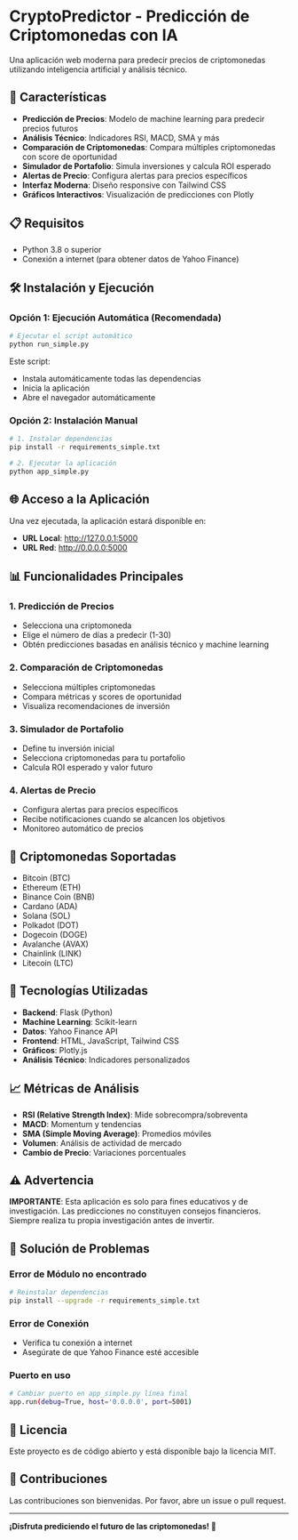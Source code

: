 # CryptoPredictor - Predicción de Criptomonedas con IA

Una aplicación web moderna para predecir precios de criptomonedas utilizando inteligencia artificial y análisis técnico.

## 🚀 Características

- **Predicción de Precios**: Modelo de machine learning para predecir precios futuros
- **Análisis Técnico**: Indicadores RSI, MACD, SMA y más
- **Comparación de Criptomonedas**: Compara múltiples criptomonedas con score de oportunidad
- **Simulador de Portafolio**: Simula inversiones y calcula ROI esperado
- **Alertas de Precio**: Configura alertas para precios específicos
- **Interfaz Moderna**: Diseño responsive con Tailwind CSS
- **Gráficos Interactivos**: Visualización de predicciones con Plotly

## 📋 Requisitos

- Python 3.8 o superior
- Conexión a internet (para obtener datos de Yahoo Finance)

## 🛠️ Instalación y Ejecución

### Opción 1: Ejecución Automática (Recomendada)

```bash
# Ejecutar el script automático
python run_simple.py
```

Este script:
- Instala automáticamente todas las dependencias
- Inicia la aplicación
- Abre el navegador automáticamente

### Opción 2: Instalación Manual

```bash
# 1. Instalar dependencias
pip install -r requirements_simple.txt

# 2. Ejecutar la aplicación
python app_simple.py
```

## 🌐 Acceso a la Aplicación

Una vez ejecutada, la aplicación estará disponible en:
- **URL Local**: http://127.0.0.1:5000
- **URL Red**: http://0.0.0.0:5000

## 📊 Funcionalidades Principales

### 1. Predicción de Precios
- Selecciona una criptomoneda
- Elige el número de días a predecir (1-30)
- Obtén predicciones basadas en análisis técnico y machine learning

### 2. Comparación de Criptomonedas
- Selecciona múltiples criptomonedas
- Compara métricas y scores de oportunidad
- Visualiza recomendaciones de inversión

### 3. Simulador de Portafolio
- Define tu inversión inicial
- Selecciona criptomonedas para tu portafolio
- Calcula ROI esperado y valor futuro

### 4. Alertas de Precio
- Configura alertas para precios específicos
- Recibe notificaciones cuando se alcancen los objetivos
- Monitoreo automático de precios

## 🎯 Criptomonedas Soportadas

- Bitcoin (BTC)
- Ethereum (ETH)
- Binance Coin (BNB)
- Cardano (ADA)
- Solana (SOL)
- Polkadot (DOT)
- Dogecoin (DOGE)
- Avalanche (AVAX)
- Chainlink (LINK)
- Litecoin (LTC)

## 🔧 Tecnologías Utilizadas

- **Backend**: Flask (Python)
- **Machine Learning**: Scikit-learn
- **Datos**: Yahoo Finance API
- **Frontend**: HTML, JavaScript, Tailwind CSS
- **Gráficos**: Plotly.js
- **Análisis Técnico**: Indicadores personalizados

## 📈 Métricas de Análisis

- **RSI (Relative Strength Index)**: Mide sobrecompra/sobreventa
- **MACD**: Momentum y tendencias
- **SMA (Simple Moving Average)**: Promedios móviles
- **Volumen**: Análisis de actividad de mercado
- **Cambio de Precio**: Variaciones porcentuales

## ⚠️ Advertencia

**IMPORTANTE**: Esta aplicación es solo para fines educativos y de investigación. Las predicciones no constituyen consejos financieros. Siempre realiza tu propia investigación antes de invertir.

## 🐛 Solución de Problemas

### Error de Módulo no encontrado
```bash
# Reinstalar dependencias
pip install --upgrade -r requirements_simple.txt
```

### Error de Conexión
- Verifica tu conexión a internet
- Asegúrate de que Yahoo Finance esté accesible

### Puerto en uso
```bash
# Cambiar puerto en app_simple.py línea final
app.run(debug=True, host='0.0.0.0', port=5001)
```

## 📝 Licencia

Este proyecto es de código abierto y está disponible bajo la licencia MIT.

## 🤝 Contribuciones

Las contribuciones son bienvenidas. Por favor, abre un issue o pull request.

---

**¡Disfruta prediciendo el futuro de las criptomonedas! 🚀** 